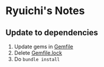 
# Ryuichi's Notes

## Update to dependencies

1. Update gems in [Gemfile](./Gemfile)
1. Delete [Gemfile.lock](./Gemfile.lock)
1. Do `bundle install`

